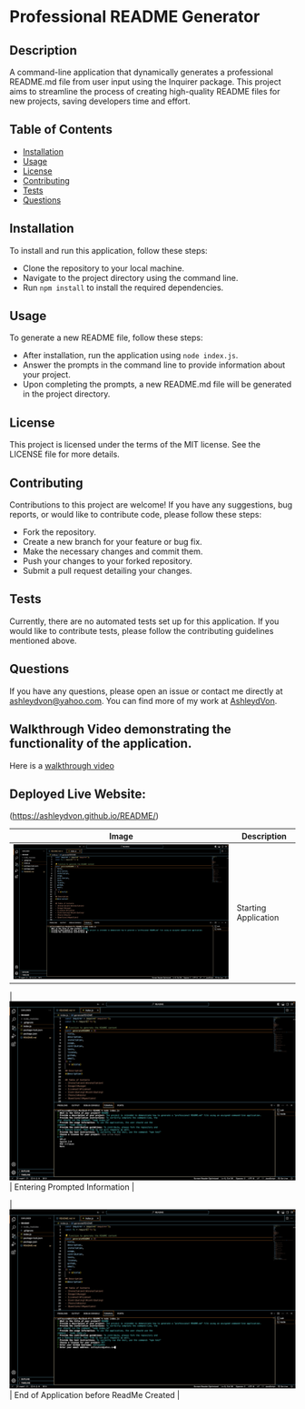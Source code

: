 # Professional README Generator

## Description
A command-line application that dynamically generates a professional README.md file from user input using the Inquirer package. This project aims to streamline the process of creating high-quality README files for new projects, saving developers time and effort.

## Table of Contents
- [Installation](#installation)
- [Usage](#usage)
- [License](#license)
- [Contributing](#contributing)
- [Tests](#tests)
- [Questions](#questions)

## Installation
To install and run this application, follow these steps:

- Clone the repository to your local machine.
- Navigate to the project directory using the command line.
- Run `npm install` to install the required dependencies.

## Usage
To generate a new README file, follow these steps:

- After installation, run the application using `node index.js`.
- Answer the prompts in the command line to provide information about your project.
- Upon completing the prompts, a new README.md file will be generated in the project directory.

## License
This project is licensed under the terms of the MIT license. See the LICENSE file for more details.

## Contributing
Contributions to this project are welcome! If you have any suggestions, bug reports, or would like to contribute code, please follow these steps:

- Fork the repository.
- Create a new branch for your feature or bug fix.
- Make the necessary changes and commit them.
- Push your changes to your forked repository.
- Submit a pull request detailing your changes.

## Tests
Currently, there are no automated tests set up for this application. If you would like to contribute tests, please follow the contributing guidelines mentioned above.

## Questions
If you have any questions, please open an issue or contact me directly at ashleydvon@yahoo.com. You can find more of my work at [AshleydVon](https://github.com/AshleydVon/).


## Walkthrough Video demonstrating the functionality of the application.


Here is a [walkthrough video](https://drive.google.com/file/d/1zQ2CYOyMvS9RzpOd_WYaKoX9Wl6YaRIT/view?usp=sharing) 

## Deployed Live Website:
 (https://ashleydvon.github.io/README/)

| Image | Description |
| --- | --- |
| ![screenshot1](./assets/Screen%20Shot%202024-06-17%20at%207.15.36%20PM.png) | Starting Application |

| ![screenshot2](./assets/Screen%20Shot%202024-06-17%20at%207.16.31%20PM.png) | Entering Prompted Information |

| ![screenshot3](./assets/Screen%20Shot%202024-06-17%20at%207.16.46%20PM.png) | End of Application before ReadMe Created |